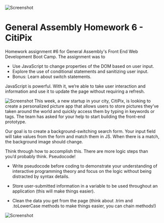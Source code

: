 ﻿
![Screenshot](https://raw.githubusercontent.com/Greg-Larson-NY/GA-Homework6/main/screen1.png)

# General Assembly Homework 6 - CitiPix

  

Homework assignment #6 for General Assembly's Front End Web Development Boot Camp. The assignment was to 
-   Use JavaScript to change properties of the DOM based on user input.
-   Explore the use of conditional statements and sanitizing user input.
-   Bonus: Learn about switch statements.

JavaScript is powerful. With it, we’re able to take user interaction and information and use it to update the page without requiring a refresh.

![Screenshot](https://raw.githubusercontent.com/Greg-Larson-NY/GA-Homework6/main/screen2.png)
This week, a new startup in your city, CitiPix, is looking to create a personalized picture app that allows users to store pictures they’ve taken around the world and quickly access them by typing in keywords or tags. The team has asked for your help to start building the front-end prototype.

Our goal is to create a background-switching search form. Your input field will take values from the form and match them in JS. When there is a match, the background image should change.

Think through how to accomplish this. There are more logic steps than you’d probably think. Pseudocode!

-   Write pseudocode before coding to demonstrate your understanding of interactive programming theory and focus on the logic without being distracted by syntax details.
    
-   Store user-submitted information in a variable to be used throughout an application (this will make things easier).
    
-   Clean the data you get from the page (think about .trim and .toLowerCase methods to make things easier, you can chain methods!)

![Screenshot](https://raw.githubusercontent.com/Greg-Larson-NY/GA-Homework6/main/screen3.png)

